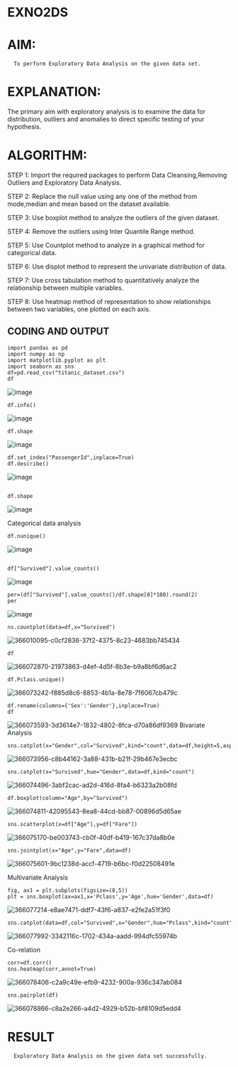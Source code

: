 # EXNO2DS
# AIM:
      To perform Exploratory Data Analysis on the given data set.
      
# EXPLANATION:
  The primary aim with exploratory analysis is to examine the data for distribution, outliers and anomalies to direct specific testing of your hypothesis.
  
# ALGORITHM:
STEP 1: Import the required packages to perform Data Cleansing,Removing Outliers and Exploratory Data Analysis.

STEP 2: Replace the null value using any one of the method from mode,median and mean based on the dataset available.

STEP 3: Use boxplot method to analyze the outliers of the given dataset.

STEP 4: Remove the outliers using Inter Quantile Range method.

STEP 5: Use Countplot method to analyze in a graphical method for categorical data.

STEP 6: Use displot method to represent the univariate distribution of data.

STEP 7: Use cross tabulation method to quantitatively analyze the relationship between multiple variables.

STEP 8: Use heatmap method of representation to show relationships between two variables, one plotted on each axis.

## CODING AND OUTPUT
~~~~
import pandas as pd
import numpy as np
import matplotlib.pyplot as plt
import seaborn as sns 
df=pd.read_csv("titanic_dataset.csv")
df
~~~~
![image](https://github.com/user-attachments/assets/1a7fea57-0f51-4c3c-8057-b49a831385a3)
~~~~
df.info()
~~~~
![image](https://github.com/user-attachments/assets/db77e4fd-9c30-4a93-93ba-d8712de6cd88)
~~~~
df.shape
~~~~
![image](https://github.com/user-attachments/assets/3e175af9-b4f8-4945-bae7-2eb1e885304f)
~~~~
df.set_index("PassengerId",inplace=True)
df.describe()
~~~~
![image](https://github.com/user-attachments/assets/c91961b3-1a2a-42d0-b944-839886ced96c)
~~~~

df.shape
~~~~
![image](https://github.com/user-attachments/assets/a20000d4-662b-449b-b0fa-f464df870270)

Categorical data analysis
~~~~
df.nunique()
~~~~
![image](https://github.com/user-attachments/assets/e2027408-803c-4425-943b-27e511c8ecfc)
~~~~

df["Survived"].value_counts()
~~~~

![image](https://github.com/user-attachments/assets/9e788512-04e2-4e2a-9cb0-8d02b56a5bf2)
~~~~
per=(df["Survived"].value_counts()/df.shape[0]*100).round(2)
per
~~~~
![image](https://github.com/user-attachments/assets/31d1512c-4605-45e9-ba46-2240acc73ddc)

````
ns.countplot(data=df,x="Survived")

````
![366010095-c0cf2836-37f2-4375-8c23-4683bb745434](https://github.com/user-attachments/assets/b57cd8ec-f52b-4265-9630-1f5a052c6969)
`````
df
``````
![366072870-21973863-d4ef-4d5f-8b3e-b9a8bf6d6ac2](https://github.com/user-attachments/assets/a159688e-4d9b-4984-abee-0fac3dd51680)
````
df.Pclass.unique()

````
![366073242-f885d8c6-8853-4b1a-8e78-7f6067cb479c](https://github.com/user-attachments/assets/ffef46ee-c984-4ee2-b51e-51c466197d37)
````
df.rename(columns={'Sex':'Gender'},inplace=True)
df
````

![366073593-3d3614e7-1832-4802-8fca-d70a86df9369](https://github.com/user-attachments/assets/a714ff70-ecc7-4b50-b342-a1faa670d1ac)
Bivariate Analysis

````
sns.catplot(x="Gender",col="Survived",kind="count",data=df,height=5,aspect=.7)
````

![366073956-c8b44162-3a88-431b-b21f-29b467e3ecbc](https://github.com/user-attachments/assets/ddab587f-c246-4a16-b086-b035fc8f8df2)
````
sns.catplot(x="Survived",hue="Gender",data=df,kind="count")
````

![366074496-3abf2cac-ad2d-416d-8fa4-b6323a2b08fd](https://github.com/user-attachments/assets/641f279d-b7c9-4cbb-8832-5c973fe4102b)

````
df.boxplot(column="Age",by="Survived")
````
![366074811-42095543-8ea8-44cd-bb87-00896d5d65ae](https://github.com/user-attachments/assets/7843c714-de51-4665-9d0a-ed9cd07da27c)

````
sns.scatterplot(x=df["Age"],y=df["Fare"])
````

![366075170-be003743-cb0f-40df-b419-167c37da8b0e](https://github.com/user-attachments/assets/05c9efc1-f2d2-4bb3-81a6-59743547cd1a)
````
sns.jointplot(x="Age",y="Fare",data=df)
````


![366075601-9bc1238d-accf-4719-b6bc-f0d22508491e](https://github.com/user-attachments/assets/768442e7-52d7-46b1-92bc-130a39d46089)

Multivariate Analysis
````
fig, ax1 = plt.subplots(figsize=(8,5))
plt = sns.boxplot(ax=ax1,x='Pclass',y='Age',hue='Gender',data=df)
````

![366077214-e8ae7471-ddf7-43f6-a837-e2fe2a51f3f0](https://github.com/user-attachments/assets/cd7ebddb-78db-4c2d-9eb9-d2ae2593c13c)
````
sns.catplot(data=df,col="Survived",x="Gender",hue="Pclass",kind="count")
````
![366077992-3342116c-1702-434a-aadd-994dfc55974b](https://github.com/user-attachments/assets/90e1ac3c-b593-422b-b7e6-4e0b24d0517f)

Co-relation
````
corr=df.corr()
sns.heatmap(corr,annot=True)
````

![366078406-c2a9c49e-efb9-4232-900a-936c347ab084](https://github.com/user-attachments/assets/3289cbef-4f07-4c46-aa3e-930afcd08c83)
````
sns.pairplot(df)
`````
![366078866-c8a2e266-a4d2-4929-b52b-bf8109d5edd4](https://github.com/user-attachments/assets/cc6c5fb1-cd17-4e83-80cc-7a2446ea938e)





# RESULT
      Exploratory Data Analysis on the given data set successfully.
